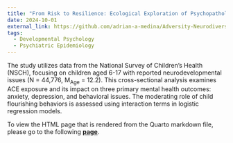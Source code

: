 ```yaml
---
title: "From Risk to Resilience: Ecological Exploration of Psychopathology and Flourishing in Neurodivergent Children Facing Adversity"
date: 2024-10-01
external_link: https://github.com/adrian-a-medina/Adversity-Neurodiversity
tags:
  - Developmental Psychology
  - Psychiatric Epidemiology
---
```


The study utilizes data from the National Survey of Children’s Health (NSCH), focusing on children aged 6-17 with reported neurodevelopmental issues (N = 44,776, M<sub>Age</sub> = 12.2). This cross-sectional analysis examines ACE exposure and its impact on three primary mental health outcomes: anxiety, depression, and behavioral issues. The moderating role of child flourishing behaviors is assessed using interaction terms in logistic regression models.

To view the HTML page that is rendered from the Quarto markdown file, please go to the following [**page**](https://adrian-a-medina.github.io/Adversity-Neurodiversity/Adversity_Neurodiversity.html).

<!--more-->
